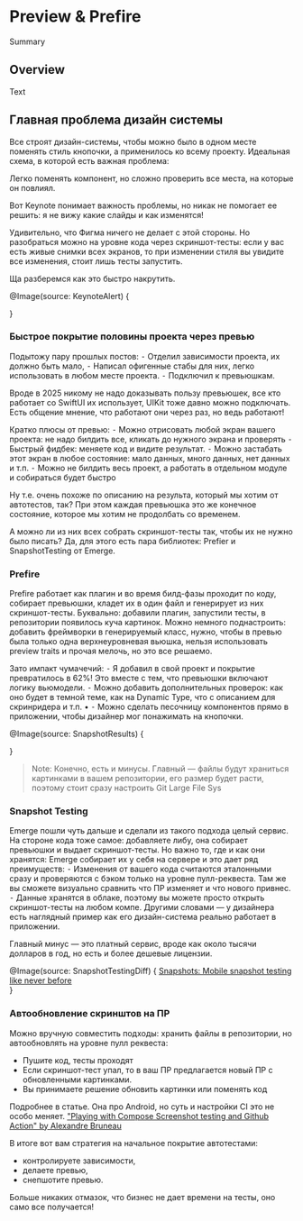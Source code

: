 # Preview & Prefire

<!--@START_MENU_TOKEN@-->Summary<!--@END_MENU_TOKEN@-->

## Overview

<!--@START_MENU_TOKEN@-->Text<!--@END_MENU_TOKEN@-->


## Главная проблема дизайн системы

Все строят дизайн-системы, чтобы можно было в одном месте поменять стиль кнопочки, а применилось ко всему проекту. Идеальная схема, в которой есть важная проблема:

Легко поменять компонент, но сложно проверить все места, на которые он повлиял. 

Вот Keynote понимает важность проблемы, но никак не помогает ее решить: я не вижу какие слайды и как изменятся!

Удивительно, что Фигма ничего не делает с этой стороны. Но разобраться можно на уровне кода через скриншот-тесты: если у вас есть живые снимки всех экранов, то при изменении стиля вы увидите все изменения, стоит лишь тесты запустить.

Ща разберемся как это быстро накрутить.

@Image(source: KeynoteAlert) {
    
}

### Быстрое покрытие половины проекта через превью

Подытожу пару прошлых постов:
⁃ Отделил зависимости проекта, их должно быть мало,
⁃ Написал офигенные стабы для них, легко использовать в любом месте проекта.
⁃ Подключил к превьюшкам.

Вроде в 2025 никому не надо доказывать пользу превьюшек, все кто работает со SwiftUI их использует, UIKit тоже давно можно подключать. Есть общение мнение, что работают они через раз, но ведь работают! 

Кратко плюсы от превью:
⁃ Можно отрисовать любой экран вашего проекта: не надо билдить все, кликать до нужного экрана и проверять
⁃ Быстрый фидбек: меняете код и видите результат.
⁃ Можно застабать этот экран в любое состояние: мало данных, много данных, нет данных и т.п.
⁃ Можно не билдить весь проект, а работать в отдельном модуле и собираться будет быстро

Ну т.е. очень похоже по описанию на результа, который мы хотим от автотестов, так? При этом каждая превьюшка это же конечное состояние, которое мы хотим не продолбать со временем. 

А можно ли из них всех собрать скриншот-тесты так, чтобы их не нужно было писать? Да, для этого есть пара библиотек: Prefier и SnapshotTesting от Emerge.

### Prefire

Prefire работает как плагин и во время билд-фазы проходит по коду, собирает превьюшки, кладет их в один файл и генерирует из них скриншот-тесты. Буквально: добавили плагин, запустили тесты, в репозитории появилось куча картинок. Можно немного поднастроить: добавить фреймворки в генерируемый класс, нужно, чтобы в превью была только одна верхнеуровневая вьюшка, нельзя использовать preview traits и прочая мелочь, но это все решаемо.

Зато импакт чумачечий:
⁃ Я добавил в свой проект и покрытие превратилось в 62%! Это вместе с тем, что превьюшки включают логику вьюмодели. 
⁃ Можно добавить дополнительных проверок: как оно будет в темной теме, как на Dynamic Type, что с описанием для скринридера и т.п.
•  ⁃ Можно сделать песочницу компонентов прямо в приложении, чтобы дизайнер мог понажимать на кнопочки.

@Image(source: SnapshotResults) {
    
}

> Note: Конечно, есть и минусы. Главный — файлы будут храниться картинками в вашем репозитории, его размер будет расти, поэтому стоит сразу настроить Git Large File Sys

### Snapshot Testing

Emerge пошли чуть дальше и сделали из такого подхода целый сервис. На стороне кода тоже самое: добавляете либу, она собирает превьюшки и выдает скриншот-тесты. Но важно то, где и как они хранятся: Emerge собирает их у себя на сервере и это дает ряд преимуществ:
⁃ Изменения от вашего кода считаются эталонными сразу и проверяются с бэком только на уровне пулл-реквеста. Там же вы сможете визуально сравнить что ПР изменяет и что нового привнес. 
⁃ Данные хранятся в облаке, поэтому вы можете просто открыть скриншот-тесты на любом компе. Другими словами — у дизайнера есть наглядный пример как его дизайн-система реально работает в приложении. 

Главный минус — это платный сервис, вроде как около тысячи долларов в год, но есть и более дешевые лицензии. 

@Image(source: SnapshotTestingDiff) {
 [Snapshots: Mobile snapshot testing like never before](https://youtu.be/JbPJRq1ZXm0?si=juQ2MznVRizjWQGE)    
}

### Автообновление скринштов на ПР
Можно вручную совместить подходы: хранить файлы в репозитории, но автообновлять на уровне пулл реквеста:
- Пушите код, тесты проходят
- Если скриншот-тест упал, то в ваш ПР предлагается новый ПР с обновленными картинками. 
- Вы принимаете решение обновить картинки или поменять код


Подробнее в статье. Она про Android, но суть и настройки CI это не особо меняет. 
["Playing with Compose Screenshot testing and Github Action" by Alexandre Bruneau](https://medium.com/@abruneau1993/playing-with-compose-screenshot-testing-and-github-action-632f31d0822b)

В итоге вот вам стратегия на начальное покрытие автотестами:
- контролируете зависимости,
- делаете превью,
- снепшотите превью.

Больше никаких отмазок, что бизнес не дает времени на тесты, оно само все получается!
